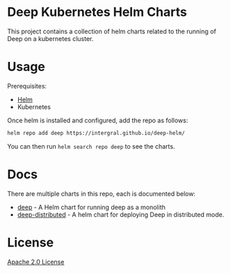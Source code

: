 # Deep Kubernetes Helm Charts

This project contains a collection of helm charts related to the running of Deep on a kubernetes cluster.

# Usage
Prerequisites:
 - [Helm](https://helm.sh/)
 - Kubernetes

Once helm is installed and configured, add the repo as follows:
```bash
helm repo add deep https://intergral.github.io/deep-helm/
```

You can then run `helm search repo deep` to see the charts.

# Docs
There are multiple charts in this repo, each is documented below:

 - [deep](https://intergral.github.io/deep-helm/deep/) - A Helm chart for running deep as a monolith
 - [deep-distributed](https://intergral.github.io/deep-helm/deep-distributed/) - A helm chart for deploying Deep in distributed mode.

# License

[Apache 2.0 License](./LICENSE)
